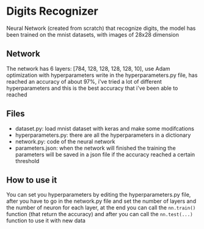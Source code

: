 # Digits Recognizer
Neural Network (created from scratch) that recognize digits, the model has been trained on the mnist datasets, with images of 28x28 dimension

## Network
The network has 6 layers: [784, 128, 128, 128, 128, 10], use Adam optimization with hyperparameters write in the hyperparameters.py file,
has reached an accuracy of about 97%, i've tried a lot of different hyperparameters and this is the best accuracy that i've been able
to reached

## Files
- dataset.py: load mnist dataset with keras and make some modifcations
- hyperparameters.py: there are all the hyperparameters in a dictionary
- network.py: code of the neural network
- parameters.json: when the network will finished the training the parameters will be saved in a json file if the accuracy reached a certain threshold

## How to use it
You can set you hyperparameters by editing the hyperparameters.py file, after you have to go in the network.py file and 
set the number of layers and the number of neuron for each layer, at the end you can call the ```nn.train()``` function (that return the accuracy)
and after you can call the ```nn.test(...)``` function to use it with new data
